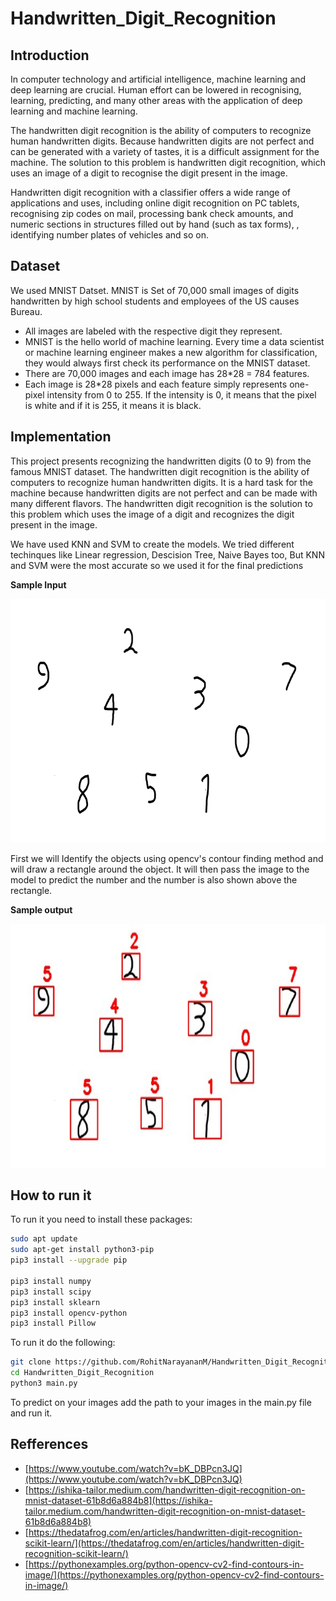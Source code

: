 # Handwritten_Digit_Recognition

## Introduction

In computer technology and artificial intelligence, machine learning and deep learning are crucial. Human effort can be lowered in recognising, learning, predicting, and many other areas with the application of deep learning and machine learning.

The handwritten digit recognition is the ability of computers to recognize human handwritten digits. Because handwritten digits are not perfect and can be generated with a variety of tastes, it is a difficult assignment for the machine. The solution to this problem is handwritten digit recognition, which uses an image of a digit to recognise the digit present in the image.

Handwritten digit recognition with a classifier offers a wide range of applications and uses, including online digit recognition on PC tablets, recognising zip codes on mail, processing bank check amounts, and numeric sections in structures filled out by hand (such as tax forms), , identifying number plates of vehicles and so on.
## Dataset

We used MNIST Datset. MNIST is Set of 70,000 small images of digits handwritten by high school students and employees of the US causes Bureau.​
- All images are labeled with the respective digit they represent.​
- MNIST is the hello world of machine learning. Every time a data scientist or machine learning engineer makes a new algorithm for classification, they would always first check its performance on the MNIST dataset.​
- There are 70,000 images and each image has 28*28 = 784 features.​
- Each image is 28*28 pixels and each feature simply represents one-pixel intensity from 0 to 255. If the intensity is 0, it means that the pixel is white and if it is 255, it means it is black.

## Implementation

This project presents recognizing the handwritten digits (0 to 9) from the famous MNIST dataset. The handwritten digit recognition is the ability of computers to recognize human handwritten digits. It is a hard task for the machine because handwritten digits are not perfect and can be made with many different flavors. The handwritten digit recognition is the solution to this problem which uses the image of a digit and recognizes the digit present in the image.

We have used KNN and SVM to create the models. We tried different techinques like Linear regression, Descision Tree, Naive Bayes too, But KNN and SVM were the most accurate so we used it for the final predictions

**Sample Input**

<img src="content/test.png" width="732" height="390">

First we will Identify the objects using opencv's contour finding method and will draw a rectangle around the object. It will then pass the image to the model to predict the number and the number is also shown above the rectangle.

**Sample output**

<img src="content/result.jfif" width="732" height="390">

## How to run it

To run it you need to install these packages:
```bash
sudo apt update
sudo apt-get install python3-pip
pip3 install --upgrade pip

pip3 install numpy
pip3 install scipy
pip3 install sklearn
pip3 install opencv-python
pip3 install Pillow
```

To run it do the following:

```bash
git clone https://github.com/RohitNarayananM/Handwritten_Digit_Recognition
cd Handwritten_Digit_Recognition
python3 main.py
```

To predict on your images add the path to your images in the main.py file and run it.


## Refferences

- [https://www.youtube.com/watch?v=bK_DBPcn3JQ](https://www.youtube.com/watch?v=bK_DBPcn3JQ)
- [https://ishika-tailor.medium.com/handwritten-digit-recognition-on-mnist-dataset-61b8d6a884b8](https://ishika-tailor.medium.com/handwritten-digit-recognition-on-mnist-dataset-61b8d6a884b8)
- [https://thedatafrog.com/en/articles/handwritten-digit-recognition-scikit-learn/](https://thedatafrog.com/en/articles/handwritten-digit-recognition-scikit-learn/)
- [https://pythonexamples.org/python-opencv-cv2-find-contours-in-image/](https://pythonexamples.org/python-opencv-cv2-find-contours-in-image/)
